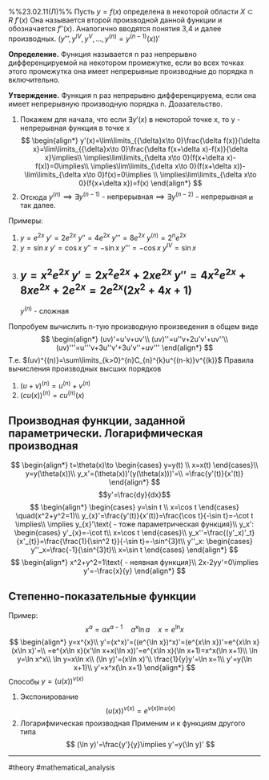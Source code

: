 %%23.02.11(Л)%%
Пусть $y=f(x)$ определена в некоторой области $X\subset R\:f'(x)$
Она называется второй производной данной функции и обозначается $f''(x).$
Аналогично вводятся понятия 3,4 и далее производных. $(y''', y^{IV}, y^{V}, ..., y^{(n)}=y^{(n-1)}(x))'$

**Определение.** Функция называется n раз непрерывно дифференцируемой на некотором промежутке, если во всех точках этого промежутка она имеет непрерывные производные до порядка n включительно.

**Утверждение.** Функция n раз непрерывно дифференцируема, если она имеет непрерывную производную порядка n.
Доазательство.
1. Покажем для начала, что если $\exists y'(x)$ в некоторой точке x, то y - непрерывная функция в точке x
$$
\begin{align*}
y'(x)=\lim\limits_{{\delta}x\to 0}\frac{\delta f(x)}{\delta x}=\lim\limits_{{\delta}x\to 0}\frac{\delta f(x+\delta x)-f(x)}{\delta x}\implies\\
\implies\lim\limits_{\delta x\to 0}(f(x+\delta x)-f(x))=0\implies\\ 
\implies\lim\limits_{\delta x\to 0}(f(x+\delta x))-\lim\limits_{\delta x\to 0}f(x)=0\implies \\
\implies\lim\limits_{\delta x\to 0}(f{x+\delta x})=f(x)
\end{align*}
$$
2. Отсюда $y^{(n)}\implies\exists y^{(n-1)}\text{ - непрерывная}\implies\exists y^{(n-2)}\text{ - непрерывная}$ и так далее.

Примеры:
1. $y=e^{2x}\:y'=2e^{2x}\:y''=4e^{2x}\:y'''=8e^{2x}$
	$y^{(n)}=2^{n}e^{2x}$
2. $y=\sin{x}$
	$y'=\cos{x}$
	$y''=-\sin{x}$
	$y'''=-\cos{x}$
	$y^{IV}=\sin{x}$
3. $y=x^{2}e^{2x}$
	$y'=2x^{2}e^{2x}+2xe^{2x}$
	$y''=4x^{2}e^{2x}+8xe^{2x}+2e^{2x}=2e^{2x}(2x^{2}+4x+1)$
	---
	$y^{(n)}$ - сложная

Попробуем вычислить n-тую производную произведения в общем виде
$$
\begin{align*}
(uv)'=u'v+uv'\\
(uv)''=u''v+2u'v'+uv''\\
(uv)'''=u'''v+3u''v'+3u'v''+uv'''
\end{align*}
$$
Т.е. $(uv)^{(n)}=\sum\limits_{k>0}^{n}C_{n}^{k}u^{(n-k)}v^{(k)}$
Правила вычисления производных высших порядков
1. $(u+v)^{(n)}=u^{(n)}+v^{(n)}$ 
2. $(cu(x))^{(n)}=cu^{(n)}(x)$ 

## Производная функции, заданной параметрически. Логарифмическая производная
$$
\begin{align*}
t=\theta(x)\to
\begin{cases}
y=y(t) \\
x=x(t)
\end{cases}\\
y=y(\theta(x))\\
y_x'=(\theta(x))'(y(\theta(x)))'=\\
=\frac{y'(t)}{x'(t)}
\end{align*}
$$
$$y'=\frac{dy}{dx}$$
$$
\begin{align*}
\begin{cases}
y=\sin t \\
x=\cos t
\end{cases}
\quad(x^2+y^2=1)\\
y_{x}'=\frac{y'(t)}{x'(t)}=\frac{\cos t}{-\sin t}=-\cot t \implies\\
\implies y_{x}'\text{ - тоже параметрическая функция}\\
y_x':
\begin{cases}
y'_{x}=-\cot t\\
x=\cos t
\end{cases}\\
y_x''=\frac{(y'_x)'_t}{x'_{t}}=\frac{\frac{1}{\sin^2 t}}{-\sin t}=-\sin^{3}t\\
y''_x:
\begin{cases}
y''_x=\frac{-1}{\sin^{3}t}\\
x=\sin t
\end{cases}
\end{align*}
$$
$$
\begin{align*}
x^2+y^2=1\text{ - неявная функция}\\
2x-2yy'=0\implies y'=-\frac{x}{y}
\end{align*}
$$
## Степенно-показательные функции
Пример:
$$
x^{a}=ax^{a-1}\quad a^{x}\ln a\quad x=e^{\ln}x
$$
$$
\begin{align*}
y=x^{x}\\
y'=(x^x)'=((e^{\ln x})^x)'=(e^{x\ln x})'=e^{x\ln x}(x\ln x)'=\\
=e^{x\ln x}(x'\ln x+x(\ln x))'=e^{x\ln x}(\ln x+1)=x^x(\ln x+1)\\
\ln y=\ln x^x\\
\ln y=x\ln x\\
(\ln y)'=(x\ln x)'\\
\frac{1}{y}y'=\ln x=1\\
y'=y(\ln x+1)\\
y'=x^x(\ln x+1)
\end{align*}
$$
Способы $y=(u(x))^{v(x)}$
1. Экспонирование
$$
(u(x))^{v(x)}=e^{v(x)\ln u(x)}
$$
2. Логарифмическая производная
	Применим и к функциям другого типа
$$
(\ln y)'=\frac{y'}{y}\implies y'=y(\ln y)'
$$
---
#theory #mathematical_analysis 
